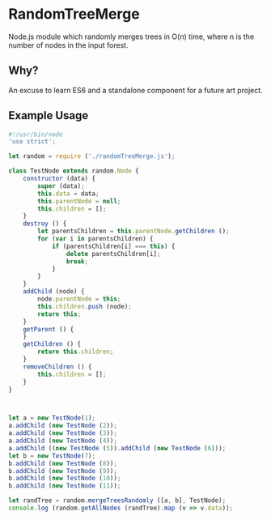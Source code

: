 
# RandomTreeMerge

Node.js module which randomly merges trees in O(n) time, where n is the number of nodes in the input forest.

## Why?

An excuse to learn ES6 and a standalone component for a future art project.

## Example Usage

```javascript
#!/usr/bin/node
'use strict';

let random = require ('./randomTreeMerge.js');

class TestNode extends random.Node {
    constructor (data) {
        super (data);
        this.data = data;
        this.parentNode = null;
        this.children = [];
    }
    destroy () {
        let parentsChildren = this.parentNode.getChildren ();
        for (var i in parentsChildren) {
            if (parentsChildren[i] === this) {
                delete parentsChildren[i];
                break;
            }
        }
    }
    addChild (node) {
        node.parentNode = this;
        this.children.push (node);
        return this;
    }
    getParent () {
    }
    getChildren () {
        return this.children;
    }
    removeChildren () {
        this.children = [];
    }
}



let a = new TestNode(1);
a.addChild (new TestNode (2));
a.addChild (new TestNode (3));
a.addChild (new TestNode (4));
a.addChild ((new TestNode (5)).addChild (new TestNode (6)));
let b = new TestNode(7);
b.addChild (new TestNode (8));
b.addChild (new TestNode (9));
b.addChild (new TestNode (10));
b.addChild (new TestNode (11));

let randTree = random.mergeTreesRandomly ([a, b], TestNode);
console.log (random.getAllNodes (randTree).map (v => v.data));
```

